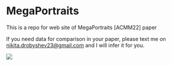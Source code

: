 # MegaPortraits

This is a repo for web site of MegaPortraits [ACMM22] paper

If you need data for comparison in your paper, please text me on nikita.drobyshev23@gmail.com and I will infer it for you.

![](paintings.png)

